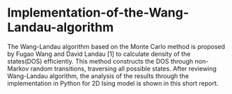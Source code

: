 # Implementation-of-the-Wang-Landau-algorithm
The Wang-Landau algorithm based on the Monte Carlo method is proposed by Fugao Wang  and David Landau [1] to calculate density of the states(DOS) efficiently. This method constructs  the DOS through non-Markov random transitions, traversing all possible states. After reviewing  Wang-Landau algorithm, the analysis of the results through the implementation in Python for 2D  Ising model is shown in this short report.
